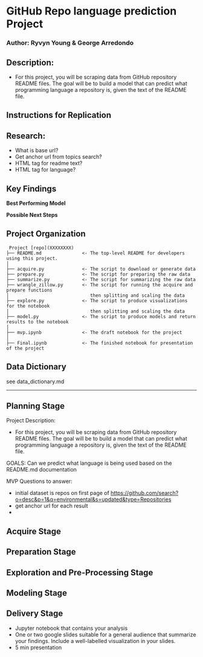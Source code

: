 # GitHub Repo language prediction Project

### Author: Ryvyn Young & George Arredondo

## Description: 
- For this project, you will be scraping data from GitHub repository README files. The goal will be to build a model that can predict what programming language a repository is, given the text of the README file.

## Instructions for Replication

## Research:
- What is base url?
- Get anchor url from topics search?
- HTML tag for readme text?
- HTML tag for language?

## Key Findings



**Best Performing Model**

**Possible Next Steps**



## Project Organization
```
 Project [repo](XXXXXXXX)
├── README.md               <- The top-level README for developers using this project.
│
├── acquire.py              <- The script to download or generate data
├── prepare.py              <- The script for preparing the raw data
├── summarize.py            <- The script for summarizing the raw data
├── wrangle_zillow.py       <- The script for running the acquire and prepare functions
│                              then splitting and scaling the data
├── explore.py              <- The script to produce visualizations for the notebook
│                              then splitting and scaling the data
├── model.py                <- The script to produce models and return results to the notebook
│
├── mvp.ipynb               <- The draft notebook for the project
│
├── Final.ipynb             <- The finished notebook for presentation of the project
```

## Data Dictionary
see data_dictionary.md

*****
## Planning Stage
Project Description: 
- For this project, you will be scraping data from GitHub repository README files. The goal will be to build a model that can predict what programming language a repository is, given the text of the README file.


GOALS:
Can we predict what language is being used based on the README.md documentation


MVP Questions to answer:
- initial dataset is repos on first page of https://github.com/search?o=desc&p=1&q=environmental&s=updated&type=Repositories
- get anchor url for each result 
- 


## Acquire Stage


## Preparation Stage




## Exploration and Pre-Processing Stage



## Modeling Stage


## Delivery Stage
- Jupyter notebook that contains your analysis
- One or two google slides suitable for a general audience that summarize your findings. Include a well-labelled visualization in your slides.
- 5 min presentation


